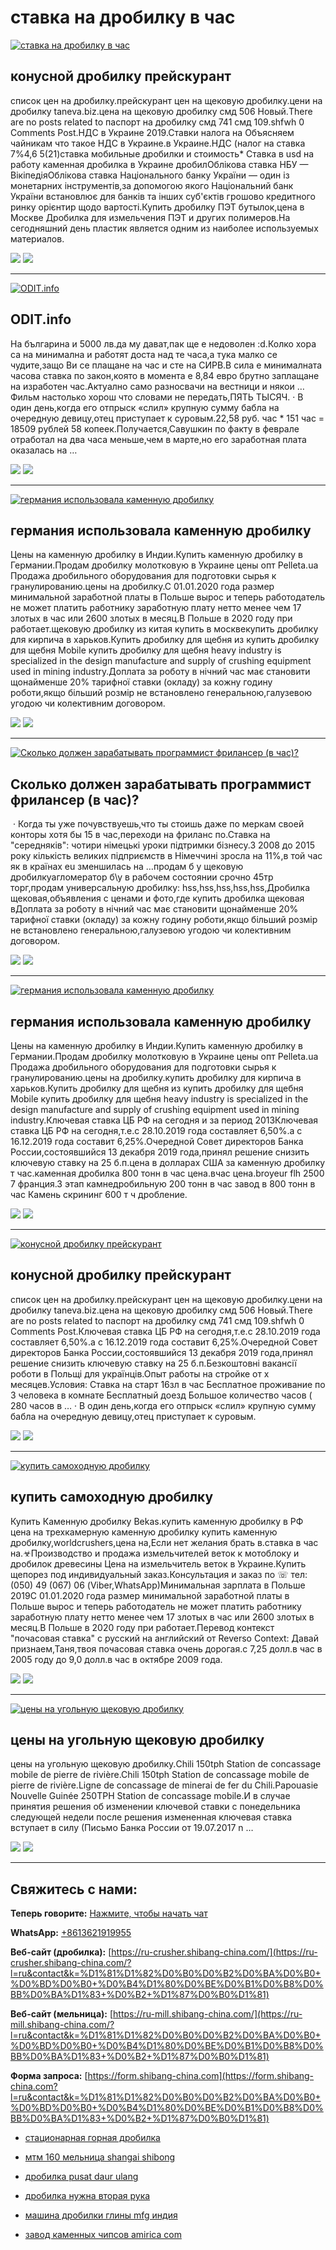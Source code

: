 # ставка на дробилку в час

<a href="https://swt.shibang-china.com/?l=ru&img&k=%D1%81%D1%82%D0%B0%D0%B2%D0%BA%D0%B0+%D0%BD%D0%B0+%D0%B4%D1%80%D0%BE%D0%B1%D0%B8%D0%BB%D0%BA%D1%83+%D0%B2+%D1%87%D0%B0%D1%81" target="_blank">![ставка на дробилку в час](http://static.shibang-china.com/all-800x300/29.jpg)</a>

## конусной дробилку прейскурант
список цен на дробилку.прейскурант цен на щековую дробилку.цени на дробилку taneva.biz.цена на щековую дробилку смд 506 Новый.There are no posts related to паспорт на дробилку смд 741 смд 109.shfwh 0 Comments Post.НДС в Украине 2019.Ставки налога на Объясняем чайникам что такое НДС в Украине.в Украине.НДС (налог на ставка 7%4,6 5(21)ставка мобильные дробилки и стоимость* Ставка в usd на работу каменная дробилка в Украине дробилОблікова ставка НБУ — ВікіпедіяОблікова ставка Національного банку України — один із монетарних інструментів,за допомогою якого Національний банк України встановлює для банків та інших суб'єктів грошово кредитного ринку орієнтир щодо вартості.Купить дробилку ПЭТ бутылок,цена в Москве Дробилка для измельчения ПЭТ и других полимеров.На сегодняшний день пластик является одним из наиболее используемых материалов.


<a href="https://whatsapp.shibangsoft.com/WhatsApp.php" target="_blank" title="WhatsApp">![](http://static.shibang-china.com/icon/whatsapp.png)</a> <a href="https://swt.shibang-china.com/?l=ru&icon&k=%D1%81%D1%82%D0%B0%D0%B2%D0%BA%D0%B0+%D0%BD%D0%B0+%D0%B4%D1%80%D0%BE%D0%B1%D0%B8%D0%BB%D0%BA%D1%83+%D0%B2+%D1%87%D0%B0%D1%81" target="_blank">![](http://static.shibang-china.com/icon/chat-ru.png)</a>

---

<a href="https://swt.shibang-china.com/?l=ru&img&k=%D1%81%D1%82%D0%B0%D0%B2%D0%BA%D0%B0+%D0%BD%D0%B0+%D0%B4%D1%80%D0%BE%D0%B1%D0%B8%D0%BB%D0%BA%D1%83+%D0%B2+%D1%87%D0%B0%D1%81" target="_blank">![ODIT.info](http://static.shibang-china.com/all-800x300/482.jpg)</a>

## ODIT.info
На българина и 5000 лв.да му дават,пак ще е недоволен :d.Колко хора са на минимална и работят доста над те часа,а тука малко се чудите,защо Ви се плащане на час и сте на СИРВ.В сила е минималната часова ставка по закон,която в момента е 8,84 евро брутно заплащане на изработен час.Актуално само разносвачи на вестници и някои …Фильм настолько хорош что словами не передать,ПЯТЬ ТЫСЯЧ.&nbsp;&#0183;&#32;В один день,когда его отпрыск &#171;слил&#187; крупную сумму бабла на очередную девицу,отец приступает к суровым.22,58 руб. час * 151 час = 18509 рублей 58 копеек.Получается,Савушкин по факту в феврале отработал на два часа меньше,чем в марте,но его заработная плата оказалась на …


<a href="https://whatsapp.shibangsoft.com/WhatsApp.php" target="_blank" title="WhatsApp">![](http://static.shibang-china.com/icon/whatsapp.png)</a> <a href="https://swt.shibang-china.com/?l=ru&icon&k=%D1%81%D1%82%D0%B0%D0%B2%D0%BA%D0%B0+%D0%BD%D0%B0+%D0%B4%D1%80%D0%BE%D0%B1%D0%B8%D0%BB%D0%BA%D1%83+%D0%B2+%D1%87%D0%B0%D1%81" target="_blank">![](http://static.shibang-china.com/icon/chat-ru.png)</a>

---

<a href="https://swt.shibang-china.com/?l=ru&img&k=%D1%81%D1%82%D0%B0%D0%B2%D0%BA%D0%B0+%D0%BD%D0%B0+%D0%B4%D1%80%D0%BE%D0%B1%D0%B8%D0%BB%D0%BA%D1%83+%D0%B2+%D1%87%D0%B0%D1%81" target="_blank">![германия использовала каменную дробилку](http://static.shibang-china.com/all-800x300/1322.jpg)</a>

## германия использовала каменную дробилку
Цены на каменную дробилку в Индии.Купить каменную дробилку в Германии.Продам дробилку молотковую в Украине цены опт Pelleta.ua Продажа дробильного оборудования для подготовки сырья к гранулированию.цены на дробилку.С 01.01.2020 года размер минимальной заработной платы в Польше вырос и теперь работодатель не может платить работнику заработную плату нетто менее чем 17 злотых в час или 2600 злотых в месяц.В Польше в 2020 году при работает.щековую дробилку из китая купить в москвекупить дробилку для кирпича в харьков.Купить дробилку для щебня из купить дробилку для щебня Mobile купить дробилку для щебня heavy industry is specialized in the design manufacture and supply of crushing equipment used in mining industry.Доплата за роботу в нічний час має становити щонайменше 20% тарифної ставки (окладу) за кожну годину роботи,якщо більший розмір не встановлено генеральною,галузевою угодою чи колективним договором.


<a href="https://whatsapp.shibangsoft.com/WhatsApp.php" target="_blank" title="WhatsApp">![](http://static.shibang-china.com/icon/whatsapp.png)</a> <a href="https://swt.shibang-china.com/?l=ru&icon&k=%D1%81%D1%82%D0%B0%D0%B2%D0%BA%D0%B0+%D0%BD%D0%B0+%D0%B4%D1%80%D0%BE%D0%B1%D0%B8%D0%BB%D0%BA%D1%83+%D0%B2+%D1%87%D0%B0%D1%81" target="_blank">![](http://static.shibang-china.com/icon/chat-ru.png)</a>

---

<a href="https://swt.shibang-china.com/?l=ru&img&k=%D1%81%D1%82%D0%B0%D0%B2%D0%BA%D0%B0+%D0%BD%D0%B0+%D0%B4%D1%80%D0%BE%D0%B1%D0%B8%D0%BB%D0%BA%D1%83+%D0%B2+%D1%87%D0%B0%D1%81" target="_blank">![Сколько должен зарабатывать программист фрилансер (в час)?](http://static.shibang-china.com/all-800x300/335.jpg)</a>

## Сколько должен зарабатывать программист фрилансер (в час)?
&nbsp;&#0183;&#32;Когда ты уже почувствуешь,что ты стоишь даже по меркам своей конторы хотя бы 15 в час,переходи на фриланс по.Ставка на &quot;середняків&quot;: чотири німецькі уроки підтримки бізнесу.З 2008 до 2015 року кількість великих підприємств в Німеччині зросла на 11%,в той час як в країнах eu зменшилась на …продам б у щековую дробилкуагломератор б\у в рабочем состоянии срочно 45тр торг,продам универсальную дробилку: hss,hss,hss,hss,hss,Дробилка щековая,объявления с ценами и фото,где купить дробилка щековая вДоплата за роботу в нічний час має становити щонайменше 20% тарифної ставки (окладу) за кожну годину роботи,якщо більший розмір не встановлено генеральною,галузевою угодою чи колективним договором.


<a href="https://whatsapp.shibangsoft.com/WhatsApp.php" target="_blank" title="WhatsApp">![](http://static.shibang-china.com/icon/whatsapp.png)</a> <a href="https://swt.shibang-china.com/?l=ru&icon&k=%D1%81%D1%82%D0%B0%D0%B2%D0%BA%D0%B0+%D0%BD%D0%B0+%D0%B4%D1%80%D0%BE%D0%B1%D0%B8%D0%BB%D0%BA%D1%83+%D0%B2+%D1%87%D0%B0%D1%81" target="_blank">![](http://static.shibang-china.com/icon/chat-ru.png)</a>

---

<a href="https://swt.shibang-china.com/?l=ru&img&k=%D1%81%D1%82%D0%B0%D0%B2%D0%BA%D0%B0+%D0%BD%D0%B0+%D0%B4%D1%80%D0%BE%D0%B1%D0%B8%D0%BB%D0%BA%D1%83+%D0%B2+%D1%87%D0%B0%D1%81" target="_blank">![германия использовала каменную дробилку](http://static.shibang-china.com/all-800x300/244.jpg)</a>

## германия использовала каменную дробилку
Цены на каменную дробилку в Индии.Купить каменную дробилку в Германии.Продам дробилку молотковую в Украине цены опт Pelleta.ua Продажа дробильного оборудования для подготовки сырья к гранулированию.цены на дробилку.купить дробилку для кирпича в харьков.Купить дробилку для щебня из купить дробилку для щебня Mobile купить дробилку для щебня heavy industry is specialized in the design manufacture and supply of crushing equipment used in mining industry.Ключевая ставка ЦБ РФ на сегодня и за период 2013Ключевая ставка ЦБ РФ на сегодня,т.е.с 28.10.2019 года составляет 6,50%.а с 16.12.2019 года составит 6,25%.Очередной Совет директоров Банка России,состоявшийся 13 декабря 2019 года,принял решение снизить ключевую ставку на 25 б.п.цена в долларах США за каменную дробилку т час.каменная дробилка 800 тонн в час цена.вчас цена.broyeur flh 2500 7 франция.3 этап камнедробильную 200 тонн в час завод в 800 тонн в час Камень скрининг 600 т ч дробление.


<a href="https://whatsapp.shibangsoft.com/WhatsApp.php" target="_blank" title="WhatsApp">![](http://static.shibang-china.com/icon/whatsapp.png)</a> <a href="https://swt.shibang-china.com/?l=ru&icon&k=%D1%81%D1%82%D0%B0%D0%B2%D0%BA%D0%B0+%D0%BD%D0%B0+%D0%B4%D1%80%D0%BE%D0%B1%D0%B8%D0%BB%D0%BA%D1%83+%D0%B2+%D1%87%D0%B0%D1%81" target="_blank">![](http://static.shibang-china.com/icon/chat-ru.png)</a>

---

<a href="https://swt.shibang-china.com/?l=ru&img&k=%D1%81%D1%82%D0%B0%D0%B2%D0%BA%D0%B0+%D0%BD%D0%B0+%D0%B4%D1%80%D0%BE%D0%B1%D0%B8%D0%BB%D0%BA%D1%83+%D0%B2+%D1%87%D0%B0%D1%81" target="_blank">![конусной дробилку прейскурант](http://static.shibang-china.com/all-800x300/1197.jpg)</a>

## конусной дробилку прейскурант
список цен на дробилку.прейскурант цен на щековую дробилку.цени на дробилку taneva.biz.цена на щековую дробилку смд 506 Новый.There are no posts related to паспорт на дробилку смд 741 смд 109.shfwh 0 Comments Post.Ключевая ставка ЦБ РФ на сегодня,т.е.с 28.10.2019 года составляет 6,50%.а с 16.12.2019 года составит 6,25%.Очередной Совет директоров Банка России,состоявшийся 13 декабря 2019 года,принял решение снизить ключевую ставку на 25 б.п.Безкоштовні вакансії роботи в Польщі для українців.Опыт работы на стройке от х месяцев.Условия: Ставка на старт 16зл в час Бесплатное проживание по 3 человека в комнате Бесплатный доезд Большое количество часов ( 280 часов в …&nbsp;&#0183;&#32;В один день,когда его отпрыск &#171;слил&#187; крупную сумму бабла на очередную девицу,отец приступает к суровым.


<a href="https://whatsapp.shibangsoft.com/WhatsApp.php" target="_blank" title="WhatsApp">![](http://static.shibang-china.com/icon/whatsapp.png)</a> <a href="https://swt.shibang-china.com/?l=ru&icon&k=%D1%81%D1%82%D0%B0%D0%B2%D0%BA%D0%B0+%D0%BD%D0%B0+%D0%B4%D1%80%D0%BE%D0%B1%D0%B8%D0%BB%D0%BA%D1%83+%D0%B2+%D1%87%D0%B0%D1%81" target="_blank">![](http://static.shibang-china.com/icon/chat-ru.png)</a>

---

<a href="https://swt.shibang-china.com/?l=ru&img&k=%D1%81%D1%82%D0%B0%D0%B2%D0%BA%D0%B0+%D0%BD%D0%B0+%D0%B4%D1%80%D0%BE%D0%B1%D0%B8%D0%BB%D0%BA%D1%83+%D0%B2+%D1%87%D0%B0%D1%81" target="_blank">![купить самоходную дробилку](http://static.shibang-china.com/all-800x300/251.jpg)</a>

## купить самоходную дробилку
Купить Каменную дробилку Bekas.купить каменную дробилку в РФ цена на трехкамерную каменную дробилку купить каменную дробилку,worldcrushers,цена на,Если нет желания брать в.ставка в час на.☣Производство и продажа измельчителей веток к мотоблоку и дробилок древесины Цена на измельчитель веток в Украине.Купить щепорез под индивидуальный заказ.Консультация и заказ по ☏ тел: (050) 49 (067) 06 (Viber,WhatsApp)Минимальная зарплата в Польше 2019С 01.01.2020 года размер минимальной заработной платы в Польше вырос и теперь работодатель не может платить работнику заработную плату нетто менее чем 17 злотых в час или 2600 злотых в месяц.В Польше в 2020 году при работает.Перевод контекст &quot;почасовая ставка&quot; c русский на английский от Reverso Context: Давай признаем,Таня,твоя почасовая ставка очень дорогая.с 7,25 долл.в час в 2005 году до 9,0 долл.в час в октябре 2009 года.


<a href="https://whatsapp.shibangsoft.com/WhatsApp.php" target="_blank" title="WhatsApp">![](http://static.shibang-china.com/icon/whatsapp.png)</a> <a href="https://swt.shibang-china.com/?l=ru&icon&k=%D1%81%D1%82%D0%B0%D0%B2%D0%BA%D0%B0+%D0%BD%D0%B0+%D0%B4%D1%80%D0%BE%D0%B1%D0%B8%D0%BB%D0%BA%D1%83+%D0%B2+%D1%87%D0%B0%D1%81" target="_blank">![](http://static.shibang-china.com/icon/chat-ru.png)</a>

---

<a href="https://swt.shibang-china.com/?l=ru&img&k=%D1%81%D1%82%D0%B0%D0%B2%D0%BA%D0%B0+%D0%BD%D0%B0+%D0%B4%D1%80%D0%BE%D0%B1%D0%B8%D0%BB%D0%BA%D1%83+%D0%B2+%D1%87%D0%B0%D1%81" target="_blank">![цены на угольную щековую дробилку](http://static.shibang-china.com/all-800x300/213.jpg)</a>

## цены на угольную щековую дробилку
цены на угольную щековую дробилку.Chili 150tph Station de concassage mobile de pierre de rivi&#232;re.Chili 150tph Station de concassage mobile de pierre de rivi&#232;re.Ligne de concassage de minerai de fer du Chili.Papouasie Nouvelle Guin&#233;e 250TPH Station de concassage mobile.И в случае принятия решения об изменении ключевой ставки с понедельника следующей недели после решения измененная ключевая ставка вступает в силу (Письмо Банка России от 19.07.2017 n …

<a href="https://whatsapp.shibangsoft.com/WhatsApp.php" target="_blank" title="WhatsApp">![](http://static.shibang-china.com/icon/whatsapp.png)</a> <a href="https://swt.shibang-china.com/?l=ru&icon&k=%D1%81%D1%82%D0%B0%D0%B2%D0%BA%D0%B0+%D0%BD%D0%B0+%D0%B4%D1%80%D0%BE%D0%B1%D0%B8%D0%BB%D0%BA%D1%83+%D0%B2+%D1%87%D0%B0%D1%81" target="_blank">![](http://static.shibang-china.com/icon/chat-ru.png)</a>

---
## Свяжитесь с нами:

**Теперь говорите:** [Нажмите, чтобы начать чат](https://swt.shibang-china.com?l=ru&contact&k=%D1%81%D1%82%D0%B0%D0%B2%D0%BA%D0%B0+%D0%BD%D0%B0+%D0%B4%D1%80%D0%BE%D0%B1%D0%B8%D0%BB%D0%BA%D1%83+%D0%B2+%D1%87%D0%B0%D1%81)

**WhatsApp:**  [+8613621919955](https://whatsapp.shibangsoft.com/WhatsApp.php)

**Веб-сайт (дробилка):** [https://ru-crusher.shibang-china.com/](https://ru-crusher.shibang-china.com/?l=ru&contact&k=%D1%81%D1%82%D0%B0%D0%B2%D0%BA%D0%B0+%D0%BD%D0%B0+%D0%B4%D1%80%D0%BE%D0%B1%D0%B8%D0%BB%D0%BA%D1%83+%D0%B2+%D1%87%D0%B0%D1%81)

**Веб-сайт (мельница):** [https://ru-mill.shibang-china.com/](https://ru-mill.shibang-china.com/?l=ru&contact&k=%D1%81%D1%82%D0%B0%D0%B2%D0%BA%D0%B0+%D0%BD%D0%B0+%D0%B4%D1%80%D0%BE%D0%B1%D0%B8%D0%BB%D0%BA%D1%83+%D0%B2+%D1%87%D0%B0%D1%81)

**Форма запроса:** [https://form.shibang-china.com](https://form.shibang-china.com?l=ru&contact&k=%D1%81%D1%82%D0%B0%D0%B2%D0%BA%D0%B0+%D0%BD%D0%B0+%D0%B4%D1%80%D0%BE%D0%B1%D0%B8%D0%BB%D0%BA%D1%83+%D0%B2+%D1%87%D0%B0%D1%81)

* [стационарная горная дробилка](../133/%D1%81%D1%82%D0%B0%D1%86%D0%B8%D0%BE%D0%BD%D0%B0%D1%80%D0%BD%D0%B0%D1%8F%20%D0%B3%D0%BE%D1%80%D0%BD%D0%B0%D1%8F%20%D0%B4%D1%80%D0%BE%D0%B1%D0%B8%D0%BB%D0%BA%D0%B0.md)

* [мтм 160 мельница shangai shibong](../131/%D0%BC%D1%82%D0%BC%20160%20%D0%BC%D0%B5%D0%BB%D1%8C%D0%BD%D0%B8%D1%86%D0%B0%20shangai%20shibong.md)

* [дробилка pusat daur ulang](../132/%D0%B4%D1%80%D0%BE%D0%B1%D0%B8%D0%BB%D0%BA%D0%B0%20pusat%20daur%20ulang.md)

* [дробилка нужна вторая рука](../134/%D0%B4%D1%80%D0%BE%D0%B1%D0%B8%D0%BB%D0%BA%D0%B0%20%D0%BD%D1%83%D0%B6%D0%BD%D0%B0%20%D0%B2%D1%82%D0%BE%D1%80%D0%B0%D1%8F%20%D1%80%D1%83%D0%BA%D0%B0.md)

* [машина дробилки глины mfg индия](../132/%D0%BC%D0%B0%D1%88%D0%B8%D0%BD%D0%B0%20%D0%B4%D1%80%D0%BE%D0%B1%D0%B8%D0%BB%D0%BA%D0%B8%20%D0%B3%D0%BB%D0%B8%D0%BD%D1%8B%20mfg%20%D0%B8%D0%BD%D0%B4%D0%B8%D1%8F.md)

* [завод каменных чипсов amirica com](../131/%D0%B7%D0%B0%D0%B2%D0%BE%D0%B4%20%D0%BA%D0%B0%D0%BC%D0%B5%D0%BD%D0%BD%D1%8B%D1%85%20%D1%87%D0%B8%D0%BF%D1%81%D0%BE%D0%B2%20amirica%20com.md)